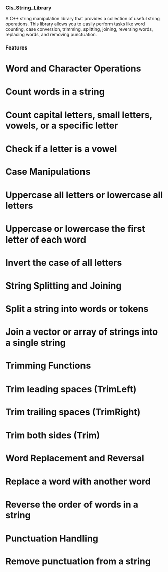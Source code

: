 ### Cls_String_Library

A C++ string manipulation library that provides a collection of useful string operations. This library allows you to easily perform tasks like word counting, case conversion, trimming, splitting, joining, reversing words, replacing words, and removing punctuation.

### Features

# Word and Character Operations

# Count words in a string

# Count capital letters, small letters, vowels, or a specific letter

# Check if a letter is a vowel

# Case Manipulations

# Uppercase all letters or lowercase all letters

# Uppercase or lowercase the first letter of each word

# Invert the case of all letters

# String Splitting and Joining

# Split a string into words or tokens

# Join a vector or array of strings into a single string

# Trimming Functions

# Trim leading spaces (TrimLeft)

# Trim trailing spaces (TrimRight)

# Trim both sides (Trim)

# Word Replacement and Reversal

# Replace a word with another word

# Reverse the order of words in a string
# Punctuation Handling
# Remove punctuation from a string
